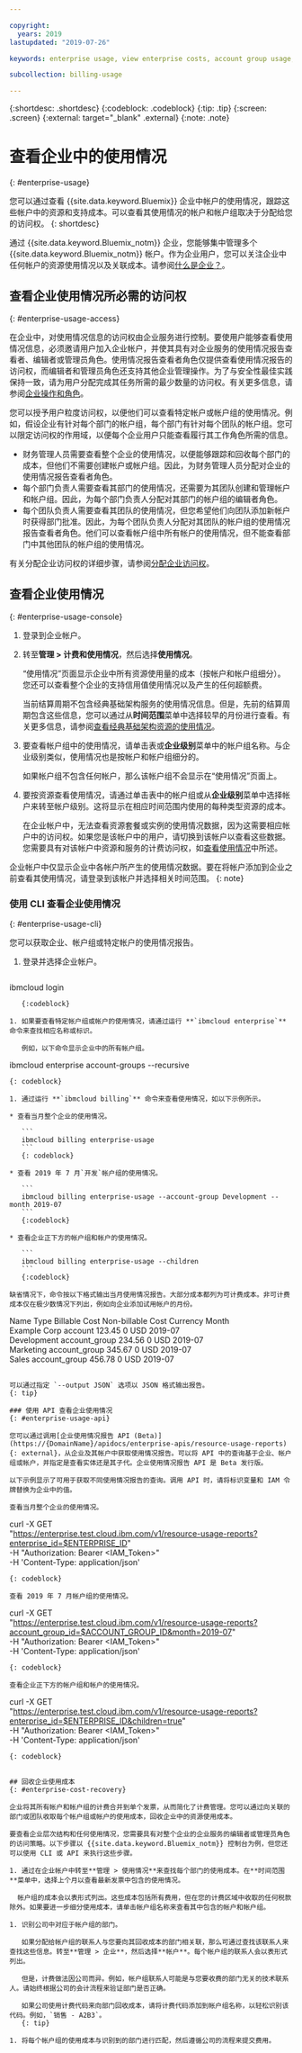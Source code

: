 ```yaml
---

copyright:
  years: 2019
lastupdated: "2019-07-26"

keywords: enterprise usage, view enterprise costs, account group usage, account usage, cost recovery, chargeback, support cost

subcollection: billing-usage

---
```


{:shortdesc: .shortdesc}
{:codeblock: .codeblock}
{:tip: .tip}
{:screen: .screen}
{:external: target="_blank" .external}
{:note: .note}


# 查看企业中的使用情况
{: #enterprise-usage}

您可以通过查看 {{site.data.keyword.Bluemix}} 企业中帐户的使用情况，跟踪这些帐户中的资源和支持成本。可以查看其使用情况的帐户和帐户组取决于分配给您的访问权。
{: shortdesc}

通过 {{site.data.keyword.Bluemix_notm}} 企业，您能够集中管理多个 {{site.data.keyword.Bluemix_notm}} 帐户。作为企业用户，您可以关注企业中任何帐户的资源使用情况以及关联成本。请参阅[什么是企业？](/docs/account?topic=account-enterprise)。


## 查看企业使用情况所必需的访问权
{: #enterprise-usage-access}

在企业中，对使用情况信息的访问权由企业服务进行控制。要使用户能够查看使用情况信息，必须邀请用户加入企业帐户，并使其具有对企业服务的使用情况报告查看者、编辑者或管理员角色。使用情况报告查看者角色仅提供查看使用情况报告的访问权，而编辑者和管理员角色还支持其他企业管理操作。为了与安全性最佳实践保持一致，请为用户分配完成其任务所需的最少数量的访问权。有关更多信息，请参阅[企业操作和角色](/docs/iam?topic=iam-account-services#enterprise-account-management)。

您可以授予用户粒度访问权，以便他们可以查看特定帐户或帐户组的使用情况。例如，假设企业有针对每个部门的帐户组，每个部门有针对每个团队的帐户组。您可以限定访问权的作用域，以便每个企业用户只能查看履行其工作角色所需的信息。
   * 财务管理人员需要查看整个企业的使用情况，以便能够跟踪和回收每个部门的成本，但他们不需要创建帐户或帐户组。因此，为财务管理人员分配对企业的使用情况报告查看者角色。
   * 每个部门负责人需要查看其部门的使用情况，还需要为其团队创建和管理帐户和帐户组。因此，为每个部门负责人分配对其部门的帐户组的编辑者角色。
   * 每个团队负责人需要查看其团队的使用情况，但您希望他们向团队添加新帐户时获得部门批准。因此，为每个团队负责人分配对其团队的帐户组的使用情况报告查看者角色。他们可以查看帐户组中所有帐户的使用情况，但不能查看部门中其他团队的帐户组的使用情况。

有关分配企业访问权的详细步骤，请参阅[分配企业访问权](/docs/iam?topic=iam-assign-access-enterprise)。

## 查看企业使用情况
{: #enterprise-usage-console}

1. 登录到企业帐户。
1. 转至**管理 > 计费和使用情况**，然后选择**使用情况**。

   “使用情况”页面显示企业中所有资源使用量的成本（按帐户和帐户组细分）。您还可以查看整个企业的支持信用值使用情况以及产生的任何超额费。

   当前结算周期不包含经典基础架构服务的使用情况信息。但是，先前的结算周期包含这些信息，您可以通过从**时间范围**菜单中选择较早的月份进行查看。有关更多信息，请参阅[查看经典基础架构资源的使用情况](/docs/billing-usage?topic=billing-usage-infra-usage)。
1. 要查看帐户组中的使用情况，请单击表或**企业级别**菜单中的帐户组名称。与企业级别类似，使用情况也是按帐户和帐户组细分的。

   如果帐户组不包含任何帐户，那么该帐户组不会显示在“使用情况”页面上。

1. 要按资源查看使用情况，请通过单击表中的帐户组或从**企业级别**菜单中选择帐户来转至帐户级别。这将显示在相应时间范围内使用的每种类型资源的成本。

   在企业帐户中，无法查看资源套餐或实例的使用情况数据，因为这需要相应帐户中的访问权。如果您是该帐户中的用户，请切换到该帐户以查看这些数据。您需要具有对该帐户中资源和服务的计费访问权，如[查看使用情况](/docs/billing-usage?topic=billing-usage-viewingusage)中所述。

企业帐户中仅显示企业中各帐户所产生的使用情况数据。要在将帐户添加到企业之前查看其使用情况，请登录到该帐户并选择相关时间范围。
{: note}

### 使用 CLI 查看企业使用情况
{: #enterprise-usage-cli}

您可以获取企业、帐户组或特定帐户的使用情况报告。

1. 登录并选择企业帐户。

   ```
ibmcloud login
```
   {:codeblock}

1. 如果要查看特定帐户组或帐户的使用情况，请通过运行 **`ibmcloud enterprise`** 命令来查找相应名称或标识。

   例如，以下命令显示企业中的所有帐户组。

   ```
   ibmcloud enterprise account-groups --recursive
   ```
   {: codeblock}

1. 通过运行 **`ibmcloud billing`** 命令来查看使用情况，如以下示例所示。

   * 查看当月整个企业的使用情况。

      ```
      ibmcloud billing enterprise-usage
      ```
      {: codeblock}

   * 查看 2019 年 7 月`开发`帐户组的使用情况。

      ```
      ibmcloud billing enterprise-usage --account-group Development --month 2019-07
      ```
      {:codeblock}

   * 查看企业正下方的帐户组和帐户的使用情况。

      ```
      ibmcloud billing enterprise-usage --children
      ```
      {:codeblock}

   缺省情况下，命令按以下格式输出当月使用情况报告。大部分成本都列为可计费成本。非可计费成本仅在极少数情况下列出，例如向企业添加试用帐户的月份。

   ```
   Name             Type            Billable Cost   Non-billable Cost   Currency   Month   
Example Corp     account         123.45          0                   USD        2019-07   
Development      account_group   234.56          0                   USD        2019-07   
Marketing        account_group   345.67          0                   USD        2019-07   
Sales            account_group   456.78          0                   USD        2019-07
   ```

   可以通过指定 `--output JSON` 选项以 JSON 格式输出报告。
   {: tip}

### 使用 API 查看企业使用情况
{: #enterprise-usage-api}

您可以通过调用[企业使用情况报告 API (Beta)](https://{DomainName}/apidocs/enterprise-apis/resource-usage-reports){: external}，从企业及其帐户中获取使用情况报告。可以将 API 中的查询基于企业、帐户组或帐户，并指定是查看实体还是其子代。企业使用情况报告 API 是 Beta 发行版。

以下示例显示了可用于获取不同使用情况报告的查询。调用 API 时，请将标识变量和 IAM 令牌替换为企业中的值。

查看当月整个企业的使用情况。

```
curl -X GET \
"https://enterprise.test.cloud.ibm.com/v1/resource-usage-reports?enterprise_id=$ENTERPRISE_ID" \
-H "Authorization: Bearer <IAM_Token>" \
-H 'Content-Type: application/json'
```
{: codeblock}

查看 2019 年 7 月帐户组的使用情况。

```
curl -X GET \
"https://enterprise.test.cloud.ibm.com/v1/resource-usage-reports?account_group_id=$ACCOUNT_GROUP_ID&month=2019-07" \
-H "Authorization: Bearer <IAM_Token>" \
-H 'Content-Type: application/json'
```
{: codeblock}

查看企业正下方的帐户组和帐户的使用情况。

```
curl -X GET \
"https://enterprise.test.cloud.ibm.com/v1/resource-usage-reports?enterprise_id=$ENTERPRISE_ID&children=true" \
-H "Authorization: Bearer <IAM_Token>" \
-H 'Content-Type: application/json'
```
{: codeblock}


## 回收企业使用成本
{: #enterprise-cost-recovery}

企业将其所有帐户和帐户组的计费合并到单个发票，从而简化了计费管理。您可以通过向关联的部门或团队收取每个帐户组或帐户的使用成本，回收企业中的资源使用成本。

要查看企业层次结构和任何使用情况，您需要具有对整个企业的企业服务的编辑者或管理员角色的访问策略。以下步骤以 {{site.data.keyword.Bluemix_notm}} 控制台为例，但您还可以使用 CLI 或 API 来执行这些步骤。

1. 通过在企业帐户中转至**管理 > 使用情况**来查找每个部门的使用成本。在**时间范围**菜单中，选择上个月以查看最新发票中包含的使用情况。

  帐户组的成本会以表形式列出。这些成本包括所有费用，但在您的计费区域中收取的任何税款除外。如果要进一步细分使用成本，请单击帐户组名称来查看其中包含的帐户和帐户组。

1. 识别公司中对应于帐户组的部门。

   如果分配给帐户组的联系人与您要向其回收成本的部门相关联，那么可通过查找该联系人来查找这些信息。转至**管理 > 企业**，然后选择**帐户**。每个帐户组的联系人会以表形式列出。

   但是，计费做法因公司而异。例如，帐户组联系人可能是与您要收费的部门无关的技术联系人。请始终根据公司的会计流程来验证部门是否正确。

   如果公司使用计费代码来向部门回收成本，请将计费代码添加到帐户组名称，以轻松识别该代码。例如，`销售 - A2B3`。
   {: tip}

1. 将每个帐户组的使用成本与识别到的部门进行匹配，然后遵循公司的流程来提交费用。
